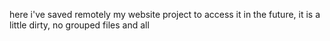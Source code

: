 here i've saved remotely my website project to access it in the future, it is a little dirty, no grouped files and all

